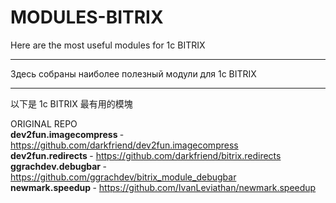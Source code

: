 # MODULES-BITRIX
Here are the most useful modules for 1c BITRIX <br>
<hr>
Здесь собраны наиболее полезный модули для 1c BITRIX <br>
<hr>
以下是 1c BITRIX 最有用的模塊<br>

ORIGINAL REPO<br>
<strong> dev2fun.imagecompress </strong> - https://github.com/darkfriend/dev2fun.imagecompress <br>
<strong> dev2fun.redirects </strong> - https://github.com/darkfriend/bitrix.redirects <br>
<strong> ggrachdev.debugbar </strong> - https://github.com/ggrachdev/bitrix_module_debugbar <br>
<strong> newmark.speedup </strong> - https://github.com/IvanLeviathan/newmark.speedup

